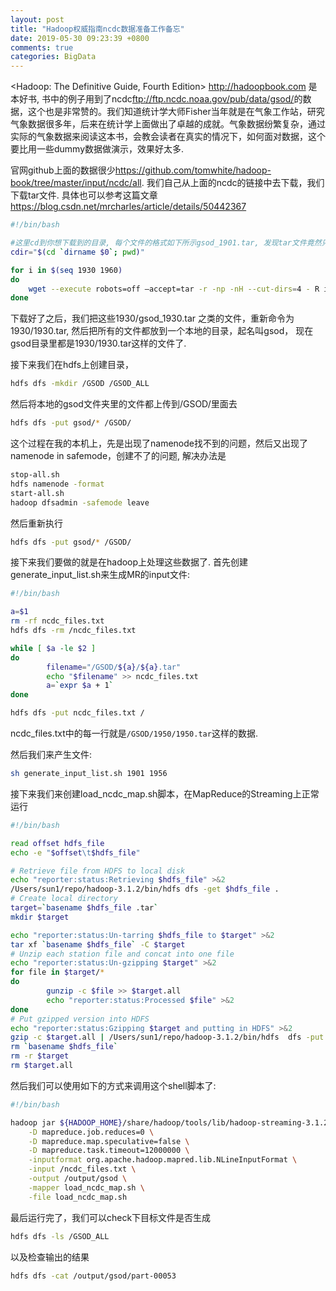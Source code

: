 ```yaml
---
layout: post
title: "Hadoop权威指南ncdc数据准备工作备忘"
date: 2019-05-30 09:23:39 +0800
comments: true
categories: BigData
---
```

<Hadoop: The Definitive Guide, Fourth Edition> <http://hadoopbook.com> 是本好书, 书中的例子用到了ncdc<ftp://ftp.ncdc.noaa.gov/pub/data/gsod/>的数据，这个也是非常赞的。我们知道统计学大师Fisher当年就是在气象工作站，研究气象数据很多年，后来在统计学上面做出了卓越的成就。气象数据纷繁复杂，通过实际的气象数据来阅读这本书，会教会读者在真实的情况下，如何面对数据，这个要比用一些dummy数据做演示，效果好太多.

官网github上面的数据很少<https://github.com/tomwhite/hadoop-book/tree/master/input/ncdc/all>. 我们自己从上面的ncdc的链接中去下载，我们下载tar文件. 具体也可以参考这篇文章<https://blog.csdn.net/mrcharles/article/details/50442367>

```sh
#!/bin/bash

#这里cd到你想下载到的目录, 每个文件的格式如下所示gsod_1901.tar, 发现tar文件竟然只有从1930年才不是空文件
cdir="$(cd `dirname $0`; pwd)"

for i in $(seq 1930 1960)
do
    wget --execute robots=off —accept=tar -r -np -nH --cut-dirs=4 - R index.html* ftp://ftp.ncdc.noaa.gov/pub/data/gsod/$i/
done
```

下载好了之后，我们把这些1930/gsod_1930.tar 之类的文件，重新命令为1930/1930.tar, 然后把所有的文件都放到一个本地的目录，起名叫gsod， 现在gsod目录里都是1930/1930.tar这样的文件了.

接下来我们在hdfs上创建目录，

```sh
hdfs dfs -mkdir /GSOD /GSOD_ALL
```

然后将本地的gsod文件夹里的文件都上传到/GSOD/里面去

```sh
hdfs dfs -put gsod/* /GSOD/
```

这个过程在我的本机上，先是出现了namenode找不到的问题，然后又出现了namenode in safemode，创建不了的问题, 解决办法是

```sh
stop-all.sh
hdfs namenode -format
start-all.sh
hadoop dfsadmin -safemode leave
```

然后重新执行

```sh
hdfs dfs -put gsod/* /GSOD/
```

接下来我们要做的就是在hadoop上处理这些数据了. 首先创建generate_input_list.sh来生成MR的input文件:

```sh
#!/bin/bash

a=$1
rm -rf ncdc_files.txt
hdfs dfs -rm /ncdc_files.txt

while [ $a -le $2 ]
do
        filename="/GSOD/${a}/${a}.tar"
        echo "$filename" >> ncdc_files.txt
        a=`expr $a + 1`
done

hdfs dfs -put ncdc_files.txt /
```

ncdc_files.txt中的每一行就是``/GSOD/1950/1950.tar``这样的数据.

然后我们来产生文件:

```sh
sh generate_input_list.sh 1901 1956
```

接下来我们来创建load_ncdc_map.sh脚本，在MapReduce的Streaming上正常运行

```sh
#!/bin/bash

read offset hdfs_file
echo -e "$offset\t$hdfs_file"

# Retrieve file from HDFS to local disk
echo "reporter:status:Retrieving $hdfs_file" >&2
/Users/sun1/repo/hadoop-3.1.2/bin/hdfs dfs -get $hdfs_file .
# Create local directory
target=`basename $hdfs_file .tar`
mkdir $target

echo "reporter:status:Un-tarring $hdfs_file to $target" >&2
tar xf `basename $hdfs_file` -C $target
# Unzip each station file and concat into one file
echo "reporter:status:Un-gzipping $target" >&2
for file in $target/*
do
        gunzip -c $file >> $target.all
        echo "reporter:status:Processed $file" >&2
done
# Put gzipped version into HDFS
echo "reporter:status:Gzipping $target and putting in HDFS" >&2
gzip -c $target.all | /Users/sun1/repo/hadoop-3.1.2/bin/hdfs  dfs -put - /GSOD_ALL/$target.gz
rm `basename $hdfs_file`
rm -r $target
rm $target.all
```

然后我们可以使用如下的方式来调用这个shell脚本了:

```sh
#!/bin/bash

hadoop jar ${HADOOP_HOME}/share/hadoop/tools/lib/hadoop-streaming-3.1.2.jar \
    -D mapreduce.job.reduces=0 \
    -D mapreduce.map.speculative=false \
    -D mapreduce.task.timeout=12000000 \
    -inputformat org.apache.hadoop.mapred.lib.NLineInputFormat \
    -input /ncdc_files.txt \
    -output /output/gsod \
    -mapper load_ncdc_map.sh \
    -file load_ncdc_map.sh
```

最后运行完了，我们可以check下目标文件是否生成

```sh
hdfs dfs -ls /GSOD_ALL
```

以及检查输出的结果

```sh
hdfs dfs -cat /output/gsod/part-00053
```

